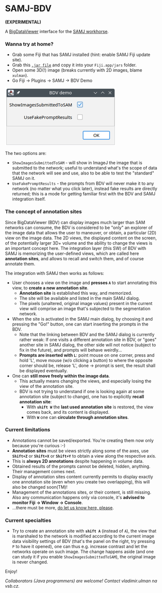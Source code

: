 # SAMJ-BDV
**(EXPERIMENTAL)**


A [BigDataViewer](https://imagej.net/plugins/bdv/) interface for the [SAMJ workhorse](https://github.com/segment-anything-models-java/SAMJ).

### Wanna try at home?
- Grab some Fiji that has SAMJ installed (hint: enable SAMJ Fiji update site).
- Grab this [`.jar file`](https://raw.githubusercontent.com/segment-anything-models-java/SAMJ-BDV/releasing-demo/samj-BDV-0.0.1-SNAPSHOT.jar) and copy it into your `Fiji.app/jars` folder.
- Open some 3D(!) image (breaks currently with 2D images, blame `xulman`).
- Go Fiji -> Plugins -> SAMJ -> BDV Demo

![BDV Demo dialog](doc/BDV_demo_dialog.png)

The two options are:
- `ShowImagesSubmittedToSAM` - will show in ImageJ the image that is submitted to the network; useful to understand what's the scope of data that the network will see and use, also to be able to test the "standard" SAMJ on it.
- `UseFakePromptResults` - the prompts from BDV will never make it to any network (no matter what you click later), instead fake results are directly returned; this is a mode for getting familiar first with the BDV and SAMJ integration itself.

### The concept of annotation sites
Since BigDataViewer (BDV) can display images much larger than SAM networks can consume, the BDV is considered to be "only" an explorer of the image data that allows the user to maneuver, or obtain, a particular (2D) view on the image data. The 2D views, the displayed content on the screen, of the potentially larger 3D+ volume and the ability to change the views is an important concept here. The integration layer (this SW) of BDV with SAMJ is memorizing the user-defined views, which are called here **annotation sites**, and allows to recall and switch them, and of course annotate them.

The integration with SAMJ then works as follows:
- User chooses a view on the image and **presses `A`** to start annotating this view, to **create a new annotation site**.
  - **Annotation site** is established this way, and memorized.
  - The site will be available and listed in the main SAMJ dialog.
  - The pixels (unaltered, original image values) present in the current view will comprise an image that's subjected to the segmentation network.
- When the site is activated in the SAMJ main dialog, by choosing it and pressing the "Go!" button, one can start inserting the prompts in the BDV.
  - Note that the linking between BDV and the SAMJ dialog is currently rather weak: If one visits a different annotation site in BDV, or "goes" another site in SAMJ dialog, the other side will not notice (subject to fix in the future), and prompts will behave weirdly...
  - **Prompts are inserted with `L`**: point mouse on one corner, press and hold 'L', move mouse (w/o clicking a button) to where the opposite corner should be, release 'L', done -> prompt is sent, the result shall be displayed eventually.
- One can **still move freely within the image data**.
  - This actually means changing the views, and especially losing the view of the annotation site.
  - BDV is not trying to understand if one is looking again at some annotation site (subject to change), one has to explicitly **recall annotation site**:
    - With **`shift W`** the **last used annotation site** is restored, the view comes back, and its content is displayed.
    - With **`W`** one can **circulate through annotation sites**.
   
### Current limitations
- Annotations cannot be saved/exported. You're creating them now only because you're curious :-)
- **Annotation sites** must be views strictly along some of the axes, use **`Shift+Z`** or **`Shift+X`** or **`Shift+Y`** to obtain a view along the respective axis.
- This is **always 2D annotations** despite happening in volume data.
- Obtained results of the prompts cannot be deleted, hidden, anything. Their management comes next.
- Display of annotation sites content currently permits to display exactly one annotation site (even when you create two overlapping), this will also be changed soon(TM)!
- Management of the annotations sites, or their content, is still missing. Also any communication happens only via console, it's **advised to monitor Fiji -> Window -> Console**.
- ...there must be more, [do let us know here, please](https://github.com/segment-anything-models-java/SAMJ-BDV/issues).

### Current specialties
- Try to create an annotation site with **`shift A`** (instead of `A`), the view that is marshaled to the network is modified according to the current image data visibility settings of BDV (that's the panel on the right, try pressing `P` to have it opened), one can thus e.g. increase contrast and let the networks operate on such image. The change happens aside (and one can study it if you enable `ShowImagesSubmittedToSAM`), the original image is never changed.

Enjoy!

*Collaborators (Java programmers) are welcome! Contact vladimir.ulman na vsb.cz.*
